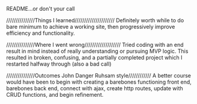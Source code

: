 README...or don't your call


///////////////Things I learned/////////////////////
Definitely worth while to do bare minimum to achieve a working site, then progressively improve efficiency and functionality.

///////////////Where I went wrong///////////////////
Tried coding with an end result in mind instead of really understanding or pursuing MVP logic.
This resulted in broken, confusing, and a partially completed project which I restarted halfway through (also a bad call)

 ///////////////Outcomes John Danger Ruhsam style////////////
A better course would have been to begin with creating a barebones functioning front end, barebones back end, connect with ajax, create http routes, update with CRUD functions, and begin refinement.
